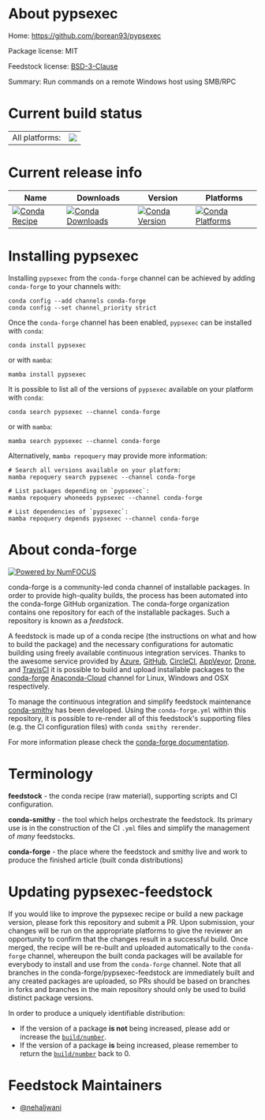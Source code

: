 About pypsexec
==============

Home: https://github.com/jborean93/pypsexec

Package license: MIT

Feedstock license: [BSD-3-Clause](https://github.com/conda-forge/pypsexec-feedstock/blob/main/LICENSE.txt)

Summary: Run commands on a remote Windows host using SMB/RPC

Current build status
====================


<table><tr><td>All platforms:</td>
    <td>
      <a href="https://dev.azure.com/conda-forge/feedstock-builds/_build/latest?definitionId=17628&branchName=main">
        <img src="https://dev.azure.com/conda-forge/feedstock-builds/_apis/build/status/pypsexec-feedstock?branchName=main">
      </a>
    </td>
  </tr>
</table>

Current release info
====================

| Name | Downloads | Version | Platforms |
| --- | --- | --- | --- |
| [![Conda Recipe](https://img.shields.io/badge/recipe-pypsexec-green.svg)](https://anaconda.org/conda-forge/pypsexec) | [![Conda Downloads](https://img.shields.io/conda/dn/conda-forge/pypsexec.svg)](https://anaconda.org/conda-forge/pypsexec) | [![Conda Version](https://img.shields.io/conda/vn/conda-forge/pypsexec.svg)](https://anaconda.org/conda-forge/pypsexec) | [![Conda Platforms](https://img.shields.io/conda/pn/conda-forge/pypsexec.svg)](https://anaconda.org/conda-forge/pypsexec) |

Installing pypsexec
===================

Installing `pypsexec` from the `conda-forge` channel can be achieved by adding `conda-forge` to your channels with:

```
conda config --add channels conda-forge
conda config --set channel_priority strict
```

Once the `conda-forge` channel has been enabled, `pypsexec` can be installed with `conda`:

```
conda install pypsexec
```

or with `mamba`:

```
mamba install pypsexec
```

It is possible to list all of the versions of `pypsexec` available on your platform with `conda`:

```
conda search pypsexec --channel conda-forge
```

or with `mamba`:

```
mamba search pypsexec --channel conda-forge
```

Alternatively, `mamba repoquery` may provide more information:

```
# Search all versions available on your platform:
mamba repoquery search pypsexec --channel conda-forge

# List packages depending on `pypsexec`:
mamba repoquery whoneeds pypsexec --channel conda-forge

# List dependencies of `pypsexec`:
mamba repoquery depends pypsexec --channel conda-forge
```


About conda-forge
=================

[![Powered by
NumFOCUS](https://img.shields.io/badge/powered%20by-NumFOCUS-orange.svg?style=flat&colorA=E1523D&colorB=007D8A)](https://numfocus.org)

conda-forge is a community-led conda channel of installable packages.
In order to provide high-quality builds, the process has been automated into the
conda-forge GitHub organization. The conda-forge organization contains one repository
for each of the installable packages. Such a repository is known as a *feedstock*.

A feedstock is made up of a conda recipe (the instructions on what and how to build
the package) and the necessary configurations for automatic building using freely
available continuous integration services. Thanks to the awesome service provided by
[Azure](https://azure.microsoft.com/en-us/services/devops/), [GitHub](https://github.com/),
[CircleCI](https://circleci.com/), [AppVeyor](https://www.appveyor.com/),
[Drone](https://cloud.drone.io/welcome), and [TravisCI](https://travis-ci.com/)
it is possible to build and upload installable packages to the
[conda-forge](https://anaconda.org/conda-forge) [Anaconda-Cloud](https://anaconda.org/)
channel for Linux, Windows and OSX respectively.

To manage the continuous integration and simplify feedstock maintenance
[conda-smithy](https://github.com/conda-forge/conda-smithy) has been developed.
Using the ``conda-forge.yml`` within this repository, it is possible to re-render all of
this feedstock's supporting files (e.g. the CI configuration files) with ``conda smithy rerender``.

For more information please check the [conda-forge documentation](https://conda-forge.org/docs/).

Terminology
===========

**feedstock** - the conda recipe (raw material), supporting scripts and CI configuration.

**conda-smithy** - the tool which helps orchestrate the feedstock.
                   Its primary use is in the construction of the CI ``.yml`` files
                   and simplify the management of *many* feedstocks.

**conda-forge** - the place where the feedstock and smithy live and work to
                  produce the finished article (built conda distributions)


Updating pypsexec-feedstock
===========================

If you would like to improve the pypsexec recipe or build a new
package version, please fork this repository and submit a PR. Upon submission,
your changes will be run on the appropriate platforms to give the reviewer an
opportunity to confirm that the changes result in a successful build. Once
merged, the recipe will be re-built and uploaded automatically to the
`conda-forge` channel, whereupon the built conda packages will be available for
everybody to install and use from the `conda-forge` channel.
Note that all branches in the conda-forge/pypsexec-feedstock are
immediately built and any created packages are uploaded, so PRs should be based
on branches in forks and branches in the main repository should only be used to
build distinct package versions.

In order to produce a uniquely identifiable distribution:
 * If the version of a package **is not** being increased, please add or increase
   the [``build/number``](https://docs.conda.io/projects/conda-build/en/latest/resources/define-metadata.html#build-number-and-string).
 * If the version of a package **is** being increased, please remember to return
   the [``build/number``](https://docs.conda.io/projects/conda-build/en/latest/resources/define-metadata.html#build-number-and-string)
   back to 0.

Feedstock Maintainers
=====================

* [@nehaljwani](https://github.com/nehaljwani/)

